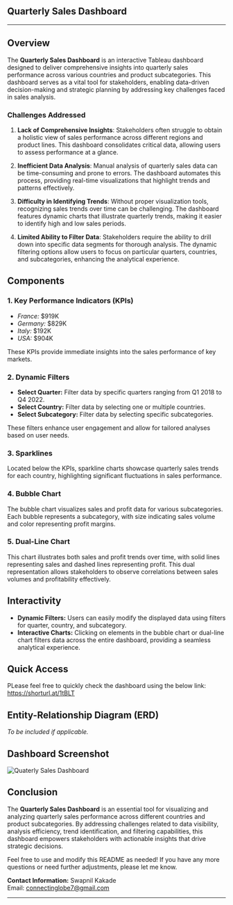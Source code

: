 ## **Quarterly Sales Dashboard**

---

## Overview
The **Quarterly Sales Dashboard** is an interactive Tableau dashboard designed to deliver comprehensive insights into quarterly sales performance across various countries and product subcategories. This dashboard serves as a vital tool for stakeholders, enabling data-driven decision-making and strategic planning by addressing key challenges faced in sales analysis.

### Challenges Addressed
1. **Lack of Comprehensive Insights**: Stakeholders often struggle to obtain a holistic view of sales performance across different regions and product lines. This dashboard consolidates critical data, allowing users to assess performance at a glance.
  
2. **Inefficient Data Analysis**: Manual analysis of quarterly sales data can be time-consuming and prone to errors. The dashboard automates this process, providing real-time visualizations that highlight trends and patterns effectively.

3. **Difficulty in Identifying Trends**: Without proper visualization tools, recognizing sales trends over time can be challenging. The dashboard features dynamic charts that illustrate quarterly trends, making it easier to identify high and low sales periods.

4. **Limited Ability to Filter Data**: Stakeholders require the ability to drill down into specific data segments for thorough analysis. The dynamic filtering options allow users to focus on particular quarters, countries, and subcategories, enhancing the analytical experience.

## Components

### 1. Key Performance Indicators (KPIs)
- *France:* $919K
- *Germany:* $829K
- *Italy:* $192K
- *USA:* $904K

These KPIs provide immediate insights into the sales performance of key markets.

### 2. Dynamic Filters
- **Select Quarter:** Filter data by specific quarters ranging from Q1 2018 to Q4 2022.
- **Select Country:** Filter data by selecting one or multiple countries.
- **Select Subcategory:** Filter data by selecting specific subcategories.

These filters enhance user engagement and allow for tailored analyses based on user needs.

### 3. Sparklines
Located below the KPIs, sparkline charts showcase quarterly sales trends for each country, highlighting significant fluctuations in sales performance.

### 4. Bubble Chart
The bubble chart visualizes sales and profit data for various subcategories. Each bubble represents a subcategory, with size indicating sales volume and color representing profit margins.

### 5. Dual-Line Chart
This chart illustrates both sales and profit trends over time, with solid lines representing sales and dashed lines representing profit. This dual representation allows stakeholders to observe correlations between sales volumes and profitability effectively.

## Interactivity
- **Dynamic Filters:** Users can easily modify the displayed data using filters for quarter, country, and subcategory.
- **Interactive Charts:** Clicking on elements in the bubble chart or dual-line chart filters data across the entire dashboard, providing a seamless analytical experience.

## Quick Access
PLease feel free to quickly check the dashboard using the below link:
https://shorturl.at/1tBLT

## Entity-Relationship Diagram (ERD)
*To be included if applicable.*

## Dashboard Screenshot
![Quaterly Sales Dashboard](https://github.com/user-attachments/assets/6be15fe6-b344-4597-9210-9f4b8623c2f5)


## Conclusion
The **Quarterly Sales Dashboard** is an essential tool for visualizing and analyzing quarterly sales performance across different countries and product subcategories. By addressing challenges related to data visibility, analysis efficiency, trend identification, and filtering capabilities, this dashboard empowers stakeholders with actionable insights that drive strategic decisions.

Feel free to use and modify this README as needed! If you have any more questions or need further adjustments, please let me know.

**Contact Information:**
Swapnil Kakade  
Email: connectinglobe7@gmail.com

--- 
